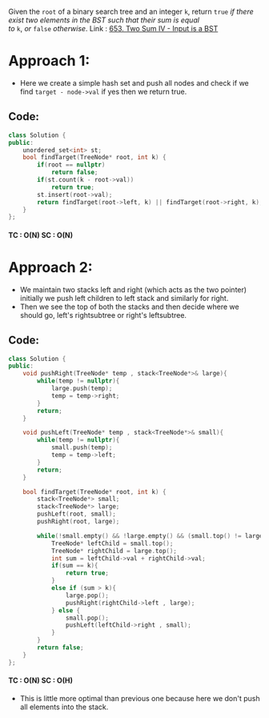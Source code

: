 Given the `root` of a binary search tree and an integer `k`, return `true` _if there exist two elements in the BST such that their sum is equal to_ `k`, _or_ `false` _otherwise_.
Link : [653. Two Sum IV - Input is a BST](https://leetcode.com/problems/two-sum-iv-input-is-a-bst/)

# Approach 1:

- Here we create a simple hash set and push all nodes and check if we find `target - node->val` if yes then we return true.
## Code:
```cpp
class Solution {
public:
    unordered_set<int> st;
    bool findTarget(TreeNode* root, int k) {
        if(root == nullptr) 
            return false;
        if(st.count(k - root->val)) 
            return true;
        st.insert(root->val);
        return findTarget(root->left, k) || findTarget(root->right, k);
    }
};
```

#### TC : O(N)                            SC : O(N)
# Approach 2:

- We maintain two stacks left and right (which acts as the two pointer) initially we push left children to left stack and similarly for right.
- Then we see the top of both the stacks and then decide where we should go, left's rightsubtree or right's leftsubtree.
## Code:
```cpp
class Solution {
public:
    void pushRight(TreeNode* temp , stack<TreeNode*>& large){
        while(temp != nullptr){
            large.push(temp);
            temp = temp->right;
        }
        return;
    }

    void pushLeft(TreeNode* temp , stack<TreeNode*>& small){
        while(temp != nullptr){
            small.push(temp);
            temp = temp->left;
        }
        return;
    }

    bool findTarget(TreeNode* root, int k) {
        stack<TreeNode*> small;
        stack<TreeNode*> large;
        pushLeft(root, small);
        pushRight(root, large);

        while(!small.empty() && !large.empty() && (small.top() != large.top())){
            TreeNode* leftChild = small.top();
            TreeNode* rightChild = large.top();
            int sum = leftChild->val + rightChild->val;
            if(sum == k){
                return true;
            }
            else if (sum > k){
                large.pop();
                pushRight(rightChild->left , large);
            } else {
                small.pop();
                pushLeft(leftChild->right , small);
            }
        }
        return false;
    }
};
```
#### TC : O(N)                            SC : O(H)
- This is little more optimal than previous one because here we don't push all elements into the stack. 